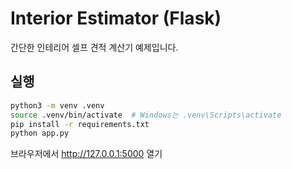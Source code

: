 
# Interior Estimator (Flask)

간단한 인테리어 셀프 견적 계산기 예제입니다.

## 실행
```bash
python3 -m venv .venv
source .venv/bin/activate  # Windows는 .venv\Scripts\activate
pip install -r requirements.txt
python app.py
```

브라우저에서 http://127.0.0.1:5000 열기
